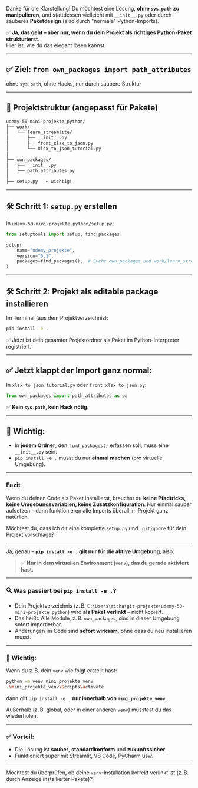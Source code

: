 Danke für die Klarstellung! Du möchtest eine Lösung, **ohne `sys.path` zu manipulieren**, und stattdessen vielleicht mit `__init__.py` oder durch sauberes **Paketdesign** (also durch "normale" Python-Imports).

✅ **Ja, das geht – aber nur, wenn du dein Projekt als richtiges Python-Paket strukturierst**.  
Hier ist, wie du das elegant lösen kannst:

---

## ✅ Ziel: `from own_packages import path_attributes`  
ohne `sys.path`, ohne Hacks, nur durch saubere Struktur

---

## 📁 Projektstruktur (angepasst für Pakete)

```bash
udemy-50-mini-projekte_python/
├── work/
│   └── learn_streamlite/
│       ├── __init__.py
│       ├── front_xlsx_to_json.py
│       └── xlsx_to_json_tutorial.py
│
├── own_packages/
│   ├── __init__.py
│   └── path_attributes.py
│
├── setup.py   ← wichtig!
```

---

## 🛠️ Schritt 1: `setup.py` erstellen

In `udemy-50-mini-projekte_python/setup.py`:

```python
from setuptools import setup, find_packages

setup(
    name="udemy_projekte",
    version="0.1",
    packages=find_packages(),  # Sucht own_packages und work/learn_streamlite
)
```

---

## 🛠️ Schritt 2: Projekt als **editable package** installieren

Im Terminal (aus dem Projektverzeichnis):

```bash
pip install -e .
```

✅ Jetzt ist dein gesamter Projektordner als Paket im Python-Interpreter registriert.

---

## ✅ Jetzt klappt der Import ganz normal:

In `xlsx_to_json_tutorial.py` oder `front_xlsx_to_json.py`:

```python
from own_packages import path_attributes as pa
```

✅ **Kein `sys.path`, kein Hack nötig.**

---

## 📌 Wichtig:
- In **jedem Ordner**, den `find_packages()` erfassen soll, muss eine `__init__.py` sein.
- `pip install -e .` musst du nur **einmal machen** (pro virtuelle Umgebung).

---

### Fazit

Wenn du deinen Code als Paket installierst, brauchst du **keine Pfadtricks, keine Umgebungsvariablen, keine Zusatzkonfiguration**. Nur einmal sauber aufsetzen – dann funktionieren alle Imports überall im Projekt ganz natürlich.

Möchtest du, dass ich dir eine komplette `setup.py` und `.gitignore` für dein Projekt vorschlage?
  
---
  


Ja, genau – **`pip install -e .` gilt nur für die aktive Umgebung**, also:

> ✅ **Nur in dem virtuellen Environment (`venv`), das du gerade aktiviert hast.**

---

### 🔍 Was passiert bei `pip install -e .`?

- Dein Projektverzeichnis (z. B. `C:\Users\richa\git-projekte\udemy-50-mini-projekte_python`) wird **als Paket verlinkt** – nicht kopiert.
- Das heißt: Alle Module, z. B. `own_packages`, sind in dieser Umgebung sofort importierbar.
- Änderungen im Code sind **sofort wirksam**, ohne dass du neu installieren musst.

---

### 📌 Wichtig:
Wenn du z. B. dein `venv` wie folgt erstellt hast:

```bash
python -m venv mini_projekte_venv
.\mini_projekte_venv\Scripts\activate
```

dann gilt `pip install -e .` **nur innerhalb von `mini_projekte_venv`**.

Außerhalb (z. B. global, oder in einer anderen `venv`) müsstest du das wiederholen.

---

### ✅ Vorteil:

- Die Lösung ist **sauber**, **standardkonform** und **zukunftssicher**.
- Funktioniert super mit Streamlit, VS Code, PyCharm usw.

---

Möchtest du überprüfen, ob deine `venv`-Installation korrekt verlinkt ist (z. B. durch Anzeige installierter Pakete)?